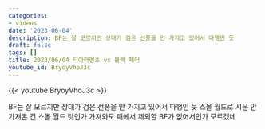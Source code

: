 ```yaml
---
categories:
- videos
date: '2023-06-04'
description: BF는 잘 모르지만 상대가 검은 선풍을 안 가지고 있어서 다행인 듯
draft: false
tags: []
title: 2023/06/04 티아라멘츠 vs 블랙 페더
youtube_id: BryoyVhoJ3c
---
```



{{< youtube BryoyVhoJ3c >}}

BF는 잘 모르지만 상대가 검은 선풍을 안 가지고 있어서 다행인 듯
스몰 월드로 시문 안 가져온 건 스몰 월드 탓인가 가져와도 패에서 제외할 BF가 없어서인가 모르겠네